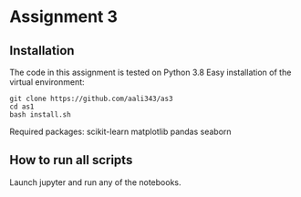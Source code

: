 # Assignment 3

## Installation
The code in this assignment is tested on Python 3.8
Easy installation of the virtual environment:
```
git clone https://github.com/aali343/as3
cd as1
bash install.sh
```
Required packages:
scikit-learn 
matplotlib
pandas
seaborn



## How to run all scripts

Launch jupyter and run any of the notebooks.
